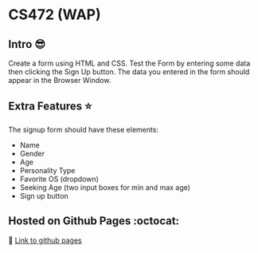 # CS472 (WAP)


## Intro :sunglasses:

Create a form using HTML and CSS. Test the Form by entering some data then clicking the Sign Up button. 
The data you entered in the form should appear in the Browser Window.


## Extra Features :star:

The signup form should have these elements:
- Name
- Gender
- Age
- Personality Type
- Favorite OS (dropdown)
- Seeking Age (two input boxes for min and max age)
- Sign up button


## Hosted on Github Pages :octocat:

:link: [Link to github pages](https://chunkingz.github.io/nerdluv-signup/signup.html)
